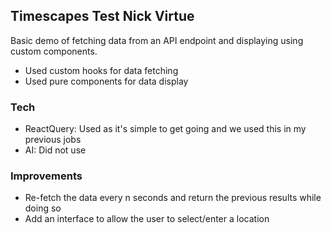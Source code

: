 ## Timescapes Test Nick Virtue

Basic demo of fetching data from an API endpoint and displaying using custom components.

* Used custom hooks for data fetching
* Used pure components for data display

### Tech

* ReactQuery: Used as it's simple to get going and we used this in my previous jobs
* AI: Did not use

### Improvements

* Re-fetch the data every n seconds and return the previous results while doing so
* Add an interface to allow the user to select/enter a location 